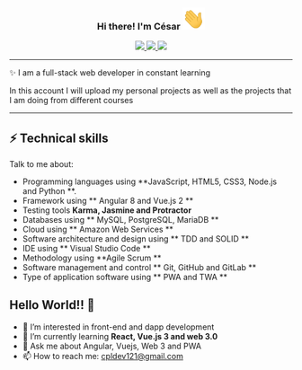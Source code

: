 <h3 align="center">Hi there! I'm César <img src="https://github.com/cpl121/cpl121/blob/main/waving_hand.gif" width="40px"></h3>
<p align="center">
  <a href="https://www.linkedin.com/in/césar-peón-lamparero/">
  	<img src="https://img.icons8.com/material-outlined/30/689d6a/linkedin.png"/>
  </a>
  <a href="">
    <img src="https://img.icons8.com/material-outlined/30/689d6a/parse-from-clipboard.png"/>
  </a>
   <a href="mailto:cpldev121@gmail.com">
    <img src="https://img.icons8.com/material-outlined/30/689d6a/gmail.png"/>
  </a>
</p>

---

✨ I am a full-stack web developer in constant learning

In this account I will upload my personal projects as well as the projects that I am doing from different courses

---

## ⚡ Technical skills
Talk to me about:
- Programming languages using **JavaScript, HTML5, CSS3, Node.js and Python **.
- Framework using ** Angular 8 and Vue.js 2 **
- Testing tools **Karma, Jasmine and Protractor**
- Databases using ** MySQL, PostgreSQL, MariaDB **
- Cloud using ** Amazon Web Services **
- Software architecture and design using ** TDD and SOLID **
- IDE using ** Visual Studio Code **
- Methodology using **Agile Scrum ** 
- Software management and control ** Git, GitHub and GitLab **
- Type of application software using ** PWA and TWA **

## Hello World!! 🤔
- 👀 I’m interested in front-end and dapp development
- 🌱 I’m currently learning **React, Vue.js 3 and web 3.0**
- 💬 Ask me about Angular, Vuejs, Web 3 and PWA
- 📫 How to reach me: cpldev121@gmail.com

<!--

- 🔭 I’m currently working on ...
- 👯 I’m looking to collaborate on ...
- 🤔 I’m looking for help with ...
- 😄 Pronouns: ...
- ⚡ Fun fact: ...

-->
